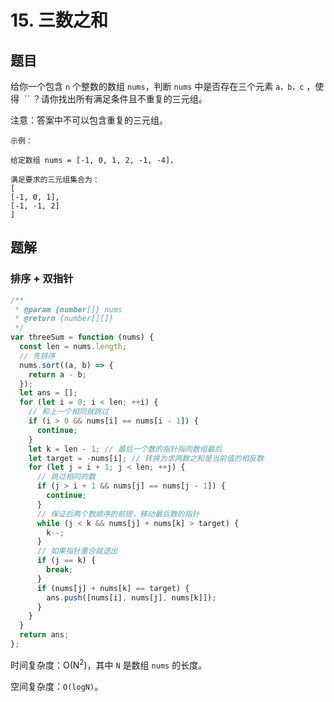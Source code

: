 # 15. 三数之和

## 题目

给你一个包含 `n` 个整数的数组 `nums`，判断 `nums` 中是否存在三个元素 `a，b，c` ，使得  `` ？请你找出所有满足条件且不重复的三元组。

注意：答案中不可以包含重复的三元组。

```auto
示例：

给定数组 nums = [-1, 0, 1, 2, -1, -4]，

满足要求的三元组集合为：
[
[-1, 0, 1],
[-1, -1, 2]
]
```

## 题解

### 排序 + 双指针

```JavaScript
/**
 * @param {number[]} nums
 * @return {number[][]}
 */
var threeSum = function (nums) {
  const len = nums.length;
  // 先排序
  nums.sort((a, b) => {
    return a - b;
  });
  let ans = [];
  for (let i = 0; i < len; ++i) {
    // 和上一个相同就跳过
    if (i > 0 && nums[i] == nums[i - 1]) {
      continue;
    }
    let k = len - 1; // 最后一个数的指针指向数组最后
    let target = -nums[i]; // 转换为求两数之和是当前值的相反数
    for (let j = i + 1; j < len; ++j) {
      // 跳过相同的数
      if (j > i + 1 && nums[j] == nums[j - 1]) {
        continue;
      }
      // 保证后两个数顺序的前提，移动最后数的指针
      while (j < k && nums[j] + nums[k] > target) {
        k--;
      }
      // 如果指针重合就退出
      if (j == k) {
        break;
      }
      if (nums[j] + nums[k] == target) {
        ans.push([nums[i], nums[j], nums[k]]);
      }
    }
  }
  return ans;
};

```

时间复杂度：O(N<sup>2</sup>)，其中 `N` 是数组 `nums` 的长度。

空间复杂度：`O(logN)`。
